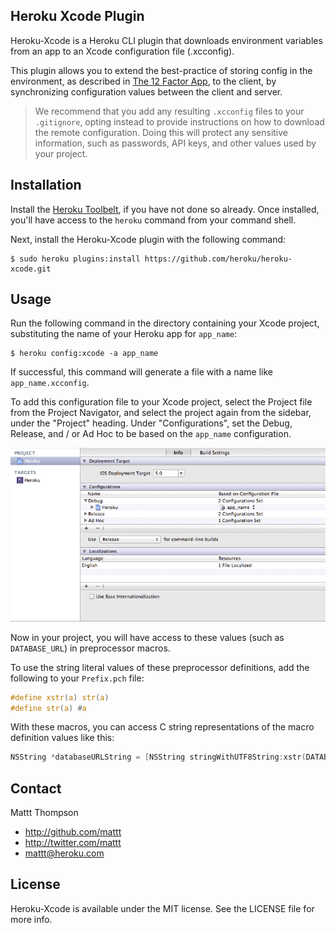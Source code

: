 Heroku Xcode Plugin
-------------------

Heroku-Xcode is a Heroku CLI plugin that downloads environment variables from an app to an Xcode configuration file (.xcconfig).

This plugin allows you to extend the best-practice of storing config in the environment, as described in [The 12 Factor App](http://www.12factor.net/config), to the client, by synchronizing configuration values between the client and server.

> We recommend that you add any resulting `.xcconfig` files to your `.gitignore`, opting instead to provide instructions on how to download the remote configuration. Doing this will protect any sensitive information, such as passwords, API keys, and other values used by your project.

## Installation

Install the [Heroku Toolbelt](https://toolbelt.heroku.com), if you have not done so already. Once installed, you'll have access to the `heroku` command from your command shell.

Next, install the Heroku-Xcode plugin with the following command:

```
$ sudo heroku plugins:install https://github.com/heroku/heroku-xcode.git
```

## Usage

Run the following command in the directory containing your Xcode project, substituting the name of your Heroku app for `app_name`:

```
$ heroku config:xcode -a app_name
```

If successful, this command will generate a file with a name like `app_name.xcconfig`.

To add this configuration file to your Xcode project, select the Project file from the Project Navigator, and select the project again from the sidebar, under the "Project" heading. Under "Configurations", set the Debug, Release, and / or Ad Hoc to be based on the `app_name` configuration.

![Xcode Configuration](https://github.com/heroku/heroku-xcode/raw/gh-pages/xcode-configuration-screenshot.png)

Now in your project, you will have access to these values (such as `DATABASE_URL`) in preprocessor macros.

To use the string literal values of these preprocessor definitions, add the following to your `Prefix.pch` file:

```c
#define xstr(a) str(a)
#define str(a) #a
```

With these macros, you can access C string representations of the macro definition values like this:

```objective-c
NSString *databaseURLString = [NSString stringWithUTF8String:xstr(DATABASE_URL)];
```

## Contact

Mattt Thompson

- http://github.com/mattt
- http://twitter.com/mattt
- mattt@heroku.com

## License

Heroku-Xcode is available under the MIT license. See the LICENSE file for more info.
